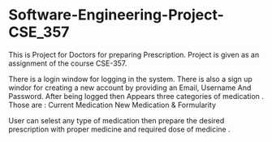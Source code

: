 # Software-Engineering-Project-CSE_357
This is Project for Doctors for preparing Prescription. Project is given as an assignment of the course CSE-357.

There is a login window for logging in the system.
There is also a sign up windor for creating a new account by providing an Email, Username And Password.
After being logged then Appears three categories of medication . Those are :
Current Medication
New Medication &
Formularity

User can selest any type of medication then prepare the desired prescription with proper medicine and required dose of medicine .

